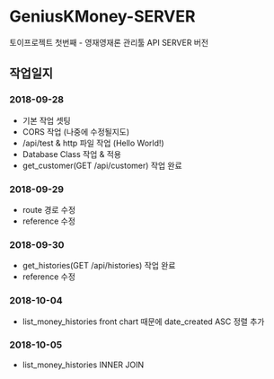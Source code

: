 # GeniusKMoney-SERVER
토이프로젝트 첫번째 - 영재영재론 관리툴 API SERVER 버전

## 작업일지

### 2018-09-28
- 기본 작업 셋팅
- CORS 작업 (나중에 수정될지도)
- /api/test & http 파일 작업 (Hello World!)
- Database Class 작업 & 적용
- get_customer(GET /api/customer) 작업 완료

### 2018-09-29
- route 경로 수정
- reference 수정

### 2018-09-30
- get_histories(GET /api/histories) 작업 완료
- reference 수정

### 2018-10-04
- list_money_histories front chart 때문에 date_created ASC 정렬 추가

### 2018-10-05
- list_money_histories INNER JOIN
